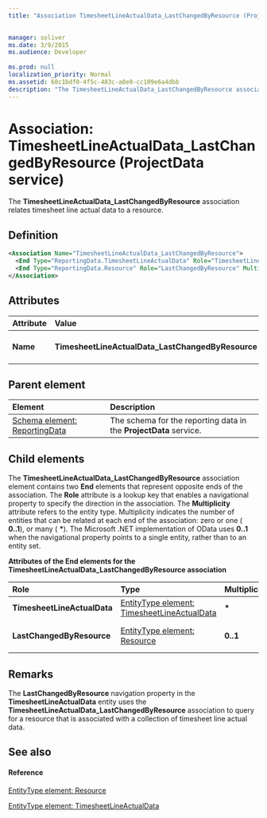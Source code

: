 ```yaml
---
title: "Association TimesheetLineActualData_LastChangedByResource (ProjectData service)"

 
manager: soliver
ms.date: 3/9/2015
ms.audience: Developer
 
ms.prod: null
localization_priority: Normal
ms.assetid: 68c1bdf0-4f5c-483c-a8e0-cc109e6a4dbb
description: "The TimesheetLineActualData_LastChangedByResource association relates timesheet line actual data to a resource."
---
```


# Association: TimesheetLineActualData_LastChangedByResource (ProjectData service)

The **TimesheetLineActualData_LastChangedByResource** association relates timesheet line actual data to a resource. 
  
## Definition

```XML
<Association Name="TimesheetLineActualData_LastChangedByResource">
  <End Type="ReportingData.TimesheetLineActualData" Role="TimesheetLineActualData" Multiplicity="*" />
  <End Type="ReportingData.Resource" Role="LastChangedByResource" Multiplicity="0..1" />
</Association>
```

## Attributes

|**Attribute**|**Value**|**Description**|
|:-----|:-----|:-----|
|**Name** <br/> |**TimesheetLineActualData_LastChangedByResource** <br/> |Identifies the two entity types that form the **TimesheetLineActualData_LastChangedByResource** association.  <br/> |
   
## Parent element

|**Element**|**Description**|
|:-----|:-----|
|[Schema element: ReportingData](schema-reportingdata-projectdata-service.md) <br/> |The schema for the reporting data in the **ProjectData** service.  <br/> |
   
## Child elements

The **TimesheetLineActualData_LastChangedByResource** association element contains two **End** elements that represent opposite ends of the association. The **Role** attribute is a lookup key that enables a navigational property to specify the direction in the association. The **Multiplicity** attribute refers to the entity type. Multiplicity indicates the number of entities that can be related at each end of the association: zero or one ( **0..1**), or many ( **\***). The Microsoft .NET implementation of OData uses **0..1** when the navigational property points to a single entity, rather than to an entity set. 
  
**Attributes of the End elements for the TimesheetLineActualData_LastChangedByResource association**

|**Role**|**Type**|**Multiplicity**|**Description**|
|:-----|:-----|:-----|:-----|
|**TimesheetLineActualData** <br/> |[EntityType element: TimesheetLineActualData](entitytype-timesheetlineactualdata-projectdata-service.md) <br/> |**\*** <br/> |The collection of actual data for timesheet lines, in the reporting tables.  <br/> |
|**LastChangedByResource** <br/> |[EntityType element: Resource](entitytype-resource-projectdata-service.md) <br/> |**0..1** <br/> |The resource object that is referenced in the **TimesheetLineActualData_LastChangedByResource** association.  <br/> |
   
## Remarks

The **LastChangedByResource** navigation property in the **TimesheetLineActualData** entity uses the **TimesheetLineActualData_LastChangedByResource** association to query for a resource that is associated with a collection of timesheet line actual data. 
  
## See also

#### Reference

[EntityType element: Resource](entitytype-resource-projectdata-service.md)
  
[EntityType element: TimesheetLineActualData](entitytype-timesheetlineactualdata-projectdata-service.md)

